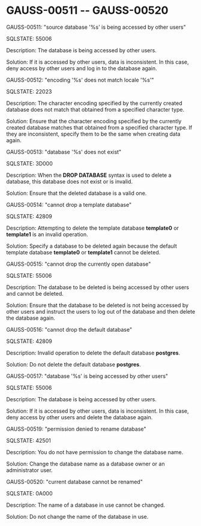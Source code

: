 # GAUSS-00511 -- GAUSS-00520<a name="EN-US_TOPIC_0302072908"></a>

GAUSS-00511: "source database '%s' is being accessed by other users"

SQLSTATE: 55006

Description: The database is being accessed by other users.

Solution: If it is accessed by other users, data is inconsistent. In this case, deny access by other users and log in to the database again.

GAUSS-00512: "encoding '%s' does not match locale '%s'"

SQLSTATE: 22023

Description: The character encoding specified by the currently created database does not match that obtained from a specified character type.

Solution: Ensure that the character encoding specified by the currently created database matches that obtained from a specified character type. If they are inconsistent, specify them to be the same when creating data again.

GAUSS-00513: "database '%s' does not exist"

SQLSTATE: 3D000

Description: When the  **DROP DATABASE**  syntax is used to delete a database, this database does not exist or is invalid.

Solution: Ensure that the deleted database is a valid one.

GAUSS-00514: "cannot drop a template database"

SQLSTATE: 42809

Description: Attempting to delete the template database  **template0**  or  **template1**  is an invalid operation.

Solution: Specify a database to be deleted again because the default template database  **template0**  or  **template1**  cannot be deleted.

GAUSS-00515: "cannot drop the currently open database"

SQLSTATE: 55006

Description: The database to be deleted is being accessed by other users and cannot be deleted.

Solution: Ensure that the database to be deleted is not being accessed by other users and instruct the users to log out of the database and then delete the database again.

GAUSS-00516: "cannot drop the default database"

SQLSTATE: 42809

Description: Invalid operation to delete the default database  **postgres**.

Solution: Do not delete the default database  **postgres**.

GAUSS-00517: "database '%s' is being accessed by other users"

SQLSTATE: 55006

Description: The database is being accessed by other users.

Solution: If it is accessed by other users, data is inconsistent. In this case, deny access by other users and delete the database again.

GAUSS-00519: "permission denied to rename database"

SQLSTATE: 42501

Description: You do not have permission to change the database name.

Solution: Change the database name as a database owner or an administrator user.

GAUSS-00520: "current database cannot be renamed"

SQLSTATE: 0A000

Description: The name of a database in use cannot be changed.

Solution: Do not change the name of the database in use.

